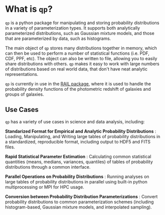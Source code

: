 # What is `qp`?

`qp` is a python package for manipulating and storing probability distributions in a variety of parameterization types. It supports both analytically parameterized distributions, such as Gaussian mixture models, and those that are parameterized by data, such as histograms.

The main object of `qp` stores many distributions together in memory, which can then be used to perform a number of statistical functions (i.e. PDF, CDF, PPF, etc). The object can also be written to file, allowing you to easily share distributions with others. `qp` makes it easy to work with large numbers of distributions based on real world data, that don't have neat analytic representations.

`qp` is currently in use in the [RAIL package](https://rail-hub.readthedocs.io/en/latest/index.html), where it is used to handle the probability density functions of the photometric redshift of galaxies and groups of galaxies.

## Use Cases

`qp` has a variety of use cases in science and data analysis, including:

**Standarized Format for Empirical and Analytic Probability Distributions**
: Loading, Manipulating, and Writing large tables of probability distributions in a standardized, reproducible format, including output to HDF5 and FITS files.

**Rapid Statistical Parameter Estimation**
: Calculating common statistical quantities (means, medians, variances, quantiles) of tables of probability distributions through a common interface.

**Parallel Operations on Probability Distributions**
: Running analyses on large tables of probability distributions in parallel using built-in python multiprocessing or MPI for HPC usage.

**Conversion between Probability Distribution Parameterizations**
: Convert probability distributions to common parameterization schemes (including histogram-based, Gaussian mixture models, and interpolated sampling).

